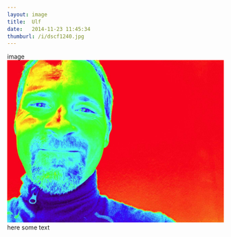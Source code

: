 ```yaml
---
layout: image
title:  Ulf
date:   2014-11-23 11:45:34
thumburl: /i/dscf1240.jpg
---
```

image
![](/i/ulf.jpg)
here some text